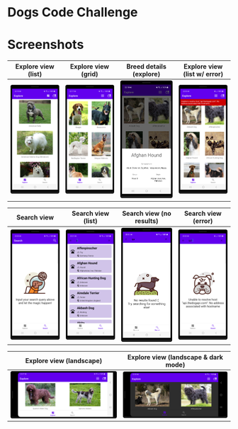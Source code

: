 # Dogs Code Challenge

# Screenshots
|   Explore view (list)   |   Explore view (grid)   |   Breed details (explore)  | Explore view (list w/ error)
|:-------------:|:-------------:|:-------------:|:-------------:|
| ![](https://github.com/aFaneca/Dogs-Code-Challenge/blob/documentation/screenshots/explore_list_light.png?raw=true) |  ![](https://github.com/aFaneca/Dogs-Code-Challenge/blob/documentation/screenshots/explore_grid_light.png?raw=true) | ![](https://github.com/aFaneca/Dogs-Code-Challenge/blob/documentation/screenshots/details_light.png?raw=true) | ![](https://github.com/aFaneca/Dogs-Code-Challenge/blob/documentation/screenshots/explore_top_error_view_light.png?raw=true) |

|   Search view   |   Search view (list)   |   Search view (no results)  | Search view (error)
|:-------------:|:-------------:|:-------------:|:-------------:|
| ![](https://github.com/aFaneca/Dogs-Code-Challenge/blob/documentation/screenshots/search_empty_light.png?raw=true) |  ![](https://github.com/aFaneca/Dogs-Code-Challenge/blob/documentation/screenshots/search_list_light.png?raw=true) | ![](https://github.com/aFaneca/Dogs-Code-Challenge/blob/documentation/screenshots/search_empty_no_results_light.png?raw=true) | ![](https://github.com/aFaneca/Dogs-Code-Challenge/blob/documentation/screenshots/search_error_view_light.png?raw=true) |

|   Explore view (landscape)   |   Explore view (landscape & dark mode)   |
|:-------------:|:-------------:|
| ![](https://github.com/aFaneca/Dogs-Code-Challenge/blob/documentation/screenshots/explore_landscape_light.png?raw=true) |  ![](https://github.com/aFaneca/Dogs-Code-Challenge/blob/documentation/screenshots/explore_landscape_dark.png?raw=true) |
